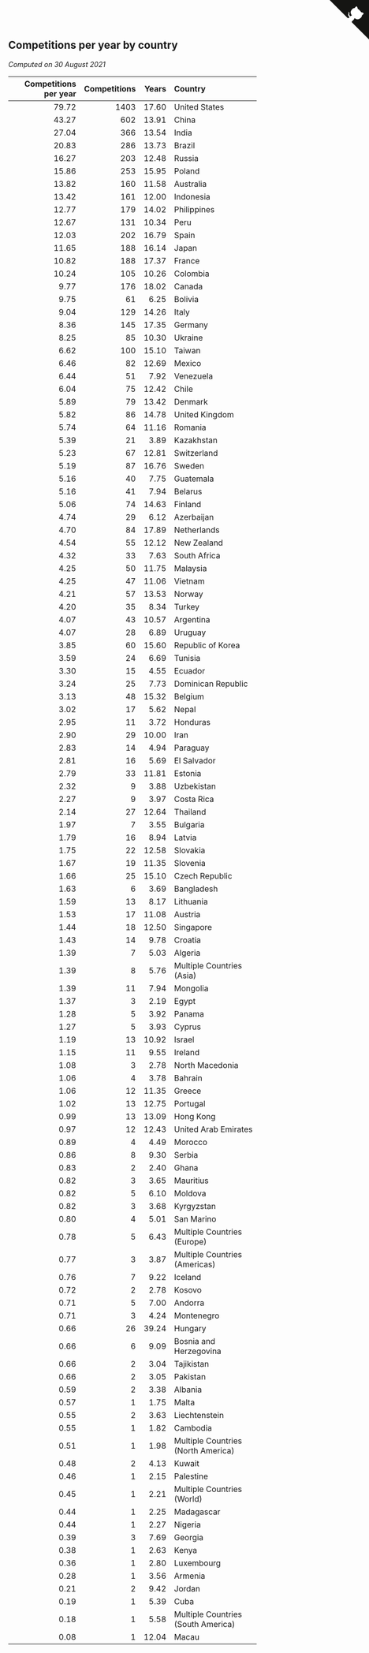 ## Competitions per year by country

*Computed on 30 August 2021*

| Competitions per year | Competitions | Years | Country |
| ---: | ---: | ---: | :--- |
| 79.72 | 1403 | 17.60 | United States |
| 43.27 | 602 | 13.91 | China |
| 27.04 | 366 | 13.54 | India |
| 20.83 | 286 | 13.73 | Brazil |
| 16.27 | 203 | 12.48 | Russia |
| 15.86 | 253 | 15.95 | Poland |
| 13.82 | 160 | 11.58 | Australia |
| 13.42 | 161 | 12.00 | Indonesia |
| 12.77 | 179 | 14.02 | Philippines |
| 12.67 | 131 | 10.34 | Peru |
| 12.03 | 202 | 16.79 | Spain |
| 11.65 | 188 | 16.14 | Japan |
| 10.82 | 188 | 17.37 | France |
| 10.24 | 105 | 10.26 | Colombia |
| 9.77 | 176 | 18.02 | Canada |
| 9.75 | 61 | 6.25 | Bolivia |
| 9.04 | 129 | 14.26 | Italy |
| 8.36 | 145 | 17.35 | Germany |
| 8.25 | 85 | 10.30 | Ukraine |
| 6.62 | 100 | 15.10 | Taiwan |
| 6.46 | 82 | 12.69 | Mexico |
| 6.44 | 51 | 7.92 | Venezuela |
| 6.04 | 75 | 12.42 | Chile |
| 5.89 | 79 | 13.42 | Denmark |
| 5.82 | 86 | 14.78 | United Kingdom |
| 5.74 | 64 | 11.16 | Romania |
| 5.39 | 21 | 3.89 | Kazakhstan |
| 5.23 | 67 | 12.81 | Switzerland |
| 5.19 | 87 | 16.76 | Sweden |
| 5.16 | 40 | 7.75 | Guatemala |
| 5.16 | 41 | 7.94 | Belarus |
| 5.06 | 74 | 14.63 | Finland |
| 4.74 | 29 | 6.12 | Azerbaijan |
| 4.70 | 84 | 17.89 | Netherlands |
| 4.54 | 55 | 12.12 | New Zealand |
| 4.32 | 33 | 7.63 | South Africa |
| 4.25 | 50 | 11.75 | Malaysia |
| 4.25 | 47 | 11.06 | Vietnam |
| 4.21 | 57 | 13.53 | Norway |
| 4.20 | 35 | 8.34 | Turkey |
| 4.07 | 43 | 10.57 | Argentina |
| 4.07 | 28 | 6.89 | Uruguay |
| 3.85 | 60 | 15.60 | Republic of Korea |
| 3.59 | 24 | 6.69 | Tunisia |
| 3.30 | 15 | 4.55 | Ecuador |
| 3.24 | 25 | 7.73 | Dominican Republic |
| 3.13 | 48 | 15.32 | Belgium |
| 3.02 | 17 | 5.62 | Nepal |
| 2.95 | 11 | 3.72 | Honduras |
| 2.90 | 29 | 10.00 | Iran |
| 2.83 | 14 | 4.94 | Paraguay |
| 2.81 | 16 | 5.69 | El Salvador |
| 2.79 | 33 | 11.81 | Estonia |
| 2.32 | 9 | 3.88 | Uzbekistan |
| 2.27 | 9 | 3.97 | Costa Rica |
| 2.14 | 27 | 12.64 | Thailand |
| 1.97 | 7 | 3.55 | Bulgaria |
| 1.79 | 16 | 8.94 | Latvia |
| 1.75 | 22 | 12.58 | Slovakia |
| 1.67 | 19 | 11.35 | Slovenia |
| 1.66 | 25 | 15.10 | Czech Republic |
| 1.63 | 6 | 3.69 | Bangladesh |
| 1.59 | 13 | 8.17 | Lithuania |
| 1.53 | 17 | 11.08 | Austria |
| 1.44 | 18 | 12.50 | Singapore |
| 1.43 | 14 | 9.78 | Croatia |
| 1.39 | 7 | 5.03 | Algeria |
| 1.39 | 8 | 5.76 | Multiple Countries (Asia) |
| 1.39 | 11 | 7.94 | Mongolia |
| 1.37 | 3 | 2.19 | Egypt |
| 1.28 | 5 | 3.92 | Panama |
| 1.27 | 5 | 3.93 | Cyprus |
| 1.19 | 13 | 10.92 | Israel |
| 1.15 | 11 | 9.55 | Ireland |
| 1.08 | 3 | 2.78 | North Macedonia |
| 1.06 | 4 | 3.78 | Bahrain |
| 1.06 | 12 | 11.35 | Greece |
| 1.02 | 13 | 12.75 | Portugal |
| 0.99 | 13 | 13.09 | Hong Kong |
| 0.97 | 12 | 12.43 | United Arab Emirates |
| 0.89 | 4 | 4.49 | Morocco |
| 0.86 | 8 | 9.30 | Serbia |
| 0.83 | 2 | 2.40 | Ghana |
| 0.82 | 3 | 3.65 | Mauritius |
| 0.82 | 5 | 6.10 | Moldova |
| 0.82 | 3 | 3.68 | Kyrgyzstan |
| 0.80 | 4 | 5.01 | San Marino |
| 0.78 | 5 | 6.43 | Multiple Countries (Europe) |
| 0.77 | 3 | 3.87 | Multiple Countries (Americas) |
| 0.76 | 7 | 9.22 | Iceland |
| 0.72 | 2 | 2.78 | Kosovo |
| 0.71 | 5 | 7.00 | Andorra |
| 0.71 | 3 | 4.24 | Montenegro |
| 0.66 | 26 | 39.24 | Hungary |
| 0.66 | 6 | 9.09 | Bosnia and Herzegovina |
| 0.66 | 2 | 3.04 | Tajikistan |
| 0.66 | 2 | 3.05 | Pakistan |
| 0.59 | 2 | 3.38 | Albania |
| 0.57 | 1 | 1.75 | Malta |
| 0.55 | 2 | 3.63 | Liechtenstein |
| 0.55 | 1 | 1.82 | Cambodia |
| 0.51 | 1 | 1.98 | Multiple Countries (North America) |
| 0.48 | 2 | 4.13 | Kuwait |
| 0.46 | 1 | 2.15 | Palestine |
| 0.45 | 1 | 2.21 | Multiple Countries (World) |
| 0.44 | 1 | 2.25 | Madagascar |
| 0.44 | 1 | 2.27 | Nigeria |
| 0.39 | 3 | 7.69 | Georgia |
| 0.38 | 1 | 2.63 | Kenya |
| 0.36 | 1 | 2.80 | Luxembourg |
| 0.28 | 1 | 3.56 | Armenia |
| 0.21 | 2 | 9.42 | Jordan |
| 0.19 | 1 | 5.39 | Cuba |
| 0.18 | 1 | 5.58 | Multiple Countries (South America) |
| 0.08 | 1 | 12.04 | Macau |


<a href="https://github.com/jonatanklosko/wca_statistics" class="github-corner" aria-label="View source on Github"><svg width="80" height="80" viewBox="0 0 250 250" style="fill:#151513; color:#fff; position: absolute; top: 0; border: 0; right: 0;" aria-hidden="true"><path d="M0,0 L115,115 L130,115 L142,142 L250,250 L250,0 Z"></path><path d="M128.3,109.0 C113.8,99.7 119.0,89.6 119.0,89.6 C122.0,82.7 120.5,78.6 120.5,78.6 C119.2,72.0 123.4,76.3 123.4,76.3 C127.3,80.9 125.5,87.3 125.5,87.3 C122.9,97.6 130.6,101.9 134.4,103.2" fill="currentColor" style="transform-origin: 130px 106px;" class="octo-arm"></path><path d="M115.0,115.0 C114.9,115.1 118.7,116.5 119.8,115.4 L133.7,101.6 C136.9,99.2 139.9,98.4 142.2,98.6 C133.8,88.0 127.5,74.4 143.8,58.0 C148.5,53.4 154.0,51.2 159.7,51.0 C160.3,49.4 163.2,43.6 171.4,40.1 C171.4,40.1 176.1,42.5 178.8,56.2 C183.1,58.6 187.2,61.8 190.9,65.4 C194.5,69.0 197.7,73.2 200.1,77.6 C213.8,80.2 216.3,84.9 216.3,84.9 C212.7,93.1 206.9,96.0 205.4,96.6 C205.1,102.4 203.0,107.8 198.3,112.5 C181.9,128.9 168.3,122.5 157.7,114.1 C157.9,116.9 156.7,120.9 152.7,124.9 L141.0,136.5 C139.8,137.7 141.6,141.9 141.8,141.8 Z" fill="currentColor" class="octo-body"></path></svg></a><style>.github-corner:hover .octo-arm{animation:octocat-wave 560ms ease-in-out}@keyframes octocat-wave{0%,100%{transform:rotate(0)}20%,60%{transform:rotate(-25deg)}40%,80%{transform:rotate(10deg)}}@media (max-width:500px){.github-corner:hover .octo-arm{animation:none}.github-corner .octo-arm{animation:octocat-wave 560ms ease-in-out}}</style>
